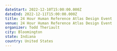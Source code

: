 ```yaml
---
dateStart: 2022-12-10T15:00:00.000Z
dateEnd: 2022-12-11T15:00:00.000Z
title: 24 Hour Human Reference Atlas Design Event
venue: 24 Hour Human Reference Atlas Design Event
organizer: Todd Theriault
city: Bloomington
state: Indiana
country: United States
---
```

